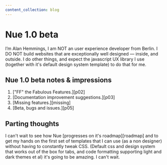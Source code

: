 ```yaml
---
content_collection: blog
---
```


# Nue 1.0 beta

I’m Alan Hemmings, I am NOT an user experience developer from Berlin. I DO NOT build websites that are exceptionally well designed — inside, and outside. I do other things, and expect the javascript UX library I use (together with it's default design system template) to do that for me.

## Nue 1.0 beta notes & impressions

 1. ["FF" the Fabulous Features.][p02]
 1. [Documentation improvement suggestions.][p03]
 1. [Missing features.][missing]
 1. [Beta, bugs and issues.][p05]
 
## Parting thoughts

I can't wait to see how Nue [progresses on it's roadmap][roadmap] and to get my hands on the first set of templates that I can use (as a non designer) without having to constantly tweak CSS. (Default css and design system that works out of the box for tabs, and code formatting supporting light and dark themes et al) it's going to be amazing. I can't wait.